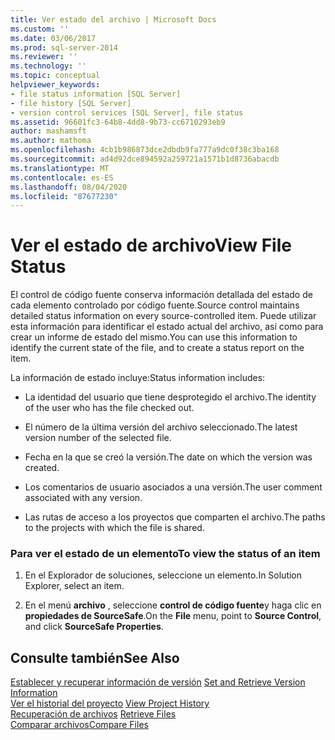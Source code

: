 ```yaml
---
title: Ver estado del archivo | Microsoft Docs
ms.custom: ''
ms.date: 03/06/2017
ms.prod: sql-server-2014
ms.reviewer: ''
ms.technology: ''
ms.topic: conceptual
helpviewer_keywords:
- file status information [SQL Server]
- file history [SQL Server]
- version control services [SQL Server], file status
ms.assetid: 96601fc3-64b8-4dd8-9b73-cc6710293eb9
author: mashamsft
ms.author: mathoma
ms.openlocfilehash: 4cb1b986873dce2dbdb9fa777a9dc0f38c3ba168
ms.sourcegitcommit: ad4d92dce894592a259721a1571b1d8736abacdb
ms.translationtype: MT
ms.contentlocale: es-ES
ms.lasthandoff: 08/04/2020
ms.locfileid: "87677230"
---
```

# <a name="view-file-status"></a><span data-ttu-id="c556c-102">Ver el estado de archivo</span><span class="sxs-lookup"><span data-stu-id="c556c-102">View File Status</span></span>
  <span data-ttu-id="c556c-103">El control de código fuente conserva información detallada del estado de cada elemento controlado por código fuente.</span><span class="sxs-lookup"><span data-stu-id="c556c-103">Source control maintains detailed status information on every source-controlled item.</span></span> <span data-ttu-id="c556c-104">Puede utilizar esta información para identificar el estado actual del archivo, así como para crear un informe de estado del mismo.</span><span class="sxs-lookup"><span data-stu-id="c556c-104">You can use this information to identify the current state of the file, and to create a status report on the item.</span></span>  
  
 <span data-ttu-id="c556c-105">La información de estado incluye:</span><span class="sxs-lookup"><span data-stu-id="c556c-105">Status information includes:</span></span>  
  
-   <span data-ttu-id="c556c-106">La identidad del usuario que tiene desprotegido el archivo.</span><span class="sxs-lookup"><span data-stu-id="c556c-106">The identity of the user who has the file checked out.</span></span>  
  
-   <span data-ttu-id="c556c-107">El número de la última versión del archivo seleccionado.</span><span class="sxs-lookup"><span data-stu-id="c556c-107">The latest version number of the selected file.</span></span>  
  
-   <span data-ttu-id="c556c-108">Fecha en la que se creó la versión.</span><span class="sxs-lookup"><span data-stu-id="c556c-108">The date on which the version was created.</span></span>  
  
-   <span data-ttu-id="c556c-109">Los comentarios de usuario asociados a una versión.</span><span class="sxs-lookup"><span data-stu-id="c556c-109">The user comment associated with any version.</span></span>  
  
-   <span data-ttu-id="c556c-110">Las rutas de acceso a los proyectos que comparten el archivo.</span><span class="sxs-lookup"><span data-stu-id="c556c-110">The paths to the projects with which the file is shared.</span></span>  
  
### <a name="to-view-the-status-of-an-item"></a><span data-ttu-id="c556c-111">Para ver el estado de un elemento</span><span class="sxs-lookup"><span data-stu-id="c556c-111">To view the status of an item</span></span>  
  
1.  <span data-ttu-id="c556c-112">En el Explorador de soluciones, seleccione un elemento.</span><span class="sxs-lookup"><span data-stu-id="c556c-112">In Solution Explorer, select an item.</span></span>  
  
2.  <span data-ttu-id="c556c-113">En el menú **archivo** , seleccione **control de código fuente**y haga clic en **propiedades de SourceSafe**.</span><span class="sxs-lookup"><span data-stu-id="c556c-113">On the **File** menu, point to **Source Control**, and click **SourceSafe Properties**.</span></span>  
  
## <a name="see-also"></a><span data-ttu-id="c556c-114">Consulte también</span><span class="sxs-lookup"><span data-stu-id="c556c-114">See Also</span></span>  
 <span data-ttu-id="c556c-115">[Establecer y recuperar información de versión](../../2014/database-engine/set-and-retrieve-version-information.md) </span><span class="sxs-lookup"><span data-stu-id="c556c-115">[Set and Retrieve Version Information](../../2014/database-engine/set-and-retrieve-version-information.md) </span></span>  
 <span data-ttu-id="c556c-116">[Ver el historial del proyecto](../../2014/database-engine/view-project-history.md) </span><span class="sxs-lookup"><span data-stu-id="c556c-116">[View Project History](../../2014/database-engine/view-project-history.md) </span></span>  
 <span data-ttu-id="c556c-117">[Recuperación de archivos](../../2014/database-engine/retrieve-files.md) </span><span class="sxs-lookup"><span data-stu-id="c556c-117">[Retrieve Files](../../2014/database-engine/retrieve-files.md) </span></span>  
 [<span data-ttu-id="c556c-118">Comparar archivos</span><span class="sxs-lookup"><span data-stu-id="c556c-118">Compare Files</span></span>](../../2014/database-engine/compare-files.md)  
  
  
